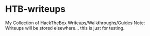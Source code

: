 # HTB-writeups
My Collection of HackTheBox Writeups/Walkthroughs/Guides
Note: Writeups will be stored elsewhere... this is just for testing.
